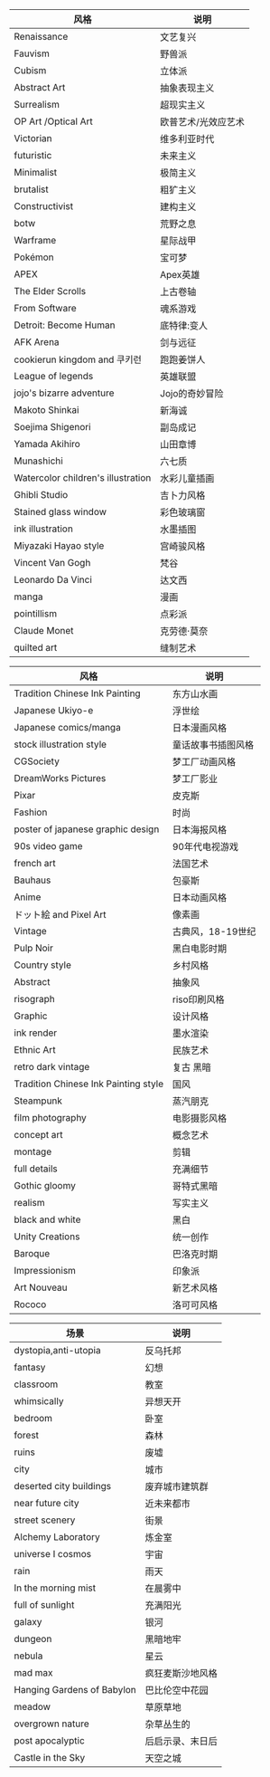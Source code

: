 



| 风格                          | 说明             |
|-------------------------------|------------------|
| Renaissance                   | 文艺复兴         |
| Fauvism                       | 野兽派           |
| Cubism                        | 立体派           |
| Abstract Art                  | 抽象表现主义     |
| Surrealism                    | 超现实主义       |
| OP Art /Optical Art           | 欧普艺术/光效应艺术 |
| Victorian                     | 维多利亚时代     |
| futuristic                    | 未来主义         |
| Minimalist                    | 极简主义         |
| brutalist                     | 粗犷主义         |
| Constructivist                | 建构主义         |
| botw                          | 荒野之息         |
| Warframe                      | 星际战甲         |
| Pokémon                       | 宝可梦           |
| APEX                          | Apex英雄         |
| The Elder Scrolls             | 上古卷轴         |
| From Software                 | 魂系游戏         |
| Detroit: Become Human         | 底特律:变人     |
| AFK Arena                     | 剑与远征         |
| cookierun kingdom and 쿠키런  | 跑跑姜饼人       |
| League of legends             | 英雄联盟         |
| jojo's bizarre adventure      | Jojo的奇妙冒险   |
| Makoto Shinkai                | 新海诚           |
| Soejima Shigenori             | 副岛成记         |
| Yamada Akihiro                | 山田章博         |
| Munashichi                    | 六七质           |
| Watercolor children's illustration| 水彩儿童插画   |
| Ghibli Studio                 | 吉卜力风格       |
| Stained glass window          | 彩色玻璃窗       |
| ink illustration              | 水墨插图         |
| Miyazaki Hayao style          | 宫崎骏风格       |
| Vincent Van Gogh              | 梵谷             |
| Leonardo Da Vinci             | 达文西           |
| manga                         | 漫画             |
| pointillism                   | 点彩派           |
| Claude Monet                  | 克劳德·莫奈     |
| quilted art                   | 缝制艺术         |




| 风格                          | 说明             |
|-------------------------------|------------------|
| Tradition Chinese Ink Painting| 东方山水画       |
| Japanese Ukiyo-e              | 浮世绘           |
| Japanese comics/manga         | 日本漫画风格     |
| stock illustration style      | 童话故事书插图风格 |
| CGSociety                     | 梦工厂动画风格     |
| DreamWorks Pictures           | 梦工厂影业       |
| Pixar                         | 皮克斯           |
| Fashion                       | 时尚             |
| poster of japanese graphic design| 日本海报风格   |
| 90s video game                | 90年代电视游戏   |
| french art                    | 法国艺术         |
| Bauhaus                       | 包豪斯           |
| Anime                         | 日本动画风格     |
| ドット絵 and Pixel Art       | 像素画           |
| Vintage                       | 古典风，18-19世纪|
| Pulp Noir                     | 黑白电影时期     |
| Country style                 | 乡村风格         |
| Abstract                      | 抽象风           |
| risograph                     | riso印刷风格     |
| Graphic                       | 设计风格         |
| ink render                    | 墨水渲染         |
| Ethnic Art                    | 民族艺术         |
| retro dark vintage            | 复古 黑暗       |
| Tradition Chinese Ink Painting style| 国风     |
| Steampunk                     | 蒸汽朋克         |
| film photography              | 电影摄影风格     |
| concept art                   | 概念艺术         |
| montage                       | 剪辑             |
| full details                  | 充满细节         |
| Gothic gloomy                 | 哥特式黑暗       |
| realism                       | 写实主义         |
| black and white               | 黑白             |
| Unity Creations               | 统一创作         |
| Baroque                       | 巴洛克时期       |
| Impressionism                 | 印象派           |
| Art Nouveau                   | 新艺术风格       |
| Rococo                        | 洛可可风格       |

| 场景                      | 说明             |
|--------------------------|------------------|
| dystopia,anti-utopia    | 反乌托邦         |
| fantasy                  | 幻想             |
| classroom                | 教室             |
| whimsically              | 异想天开         |
| bedroom                  | 卧室             |
| forest                   | 森林             |
| ruins                    | 废墟             |
| city                     | 城市             |
| deserted city buildings  | 废弃城市建筑群   |
| near future city         | 近未来都市       |
| street scenery           | 街景             |
| Alchemy Laboratory       | 炼金室           |
| universe I cosmos        | 宇宙             |
| rain                     | 雨天             |
| In the morning mist      | 在晨雾中         |
| full of sunlight         | 充满阳光         |
| galaxy                   | 银河             |
| dungeon                  | 黑暗地牢         |
| nebula                   | 星云             |
| mad max                  | 疯狂麦斯沙地风格 |
| Hanging Gardens of Babylon| 巴比伦空中花园   |
| meadow                   | 草原草地         |
| overgrown nature         | 杂草丛生的       |
| post apocalyptic         | 后启示录、末日后 |
| Castle in the Sky        | 天空之城         |


